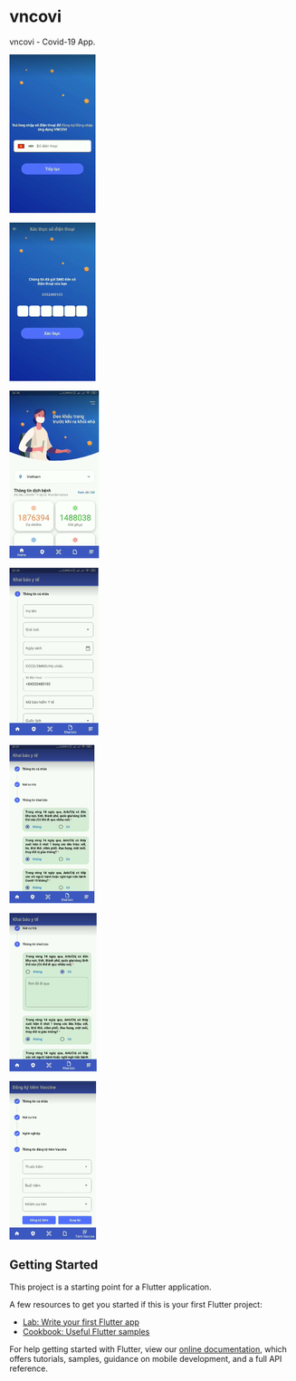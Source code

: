 # vncovi
vncovi - Covid-19 App.

![](image_demo/login.png)

![](image_demo/verify.png)

![](image_demo/home.png)

![](image_demo/khaibaoyte.png)

![](image_demo/khaibaoyte2.png)

![](image_demo/khaibaoyte3.png)

![](image_demo/dangkytiemvaccine.png)

## Getting Started

This project is a starting point for a Flutter application.

A few resources to get you started if this is your first Flutter project:

- [Lab: Write your first Flutter app](https://flutter.dev/docs/get-started/codelab)
- [Cookbook: Useful Flutter samples](https://flutter.dev/docs/cookbook)

For help getting started with Flutter, view our
[online documentation](https://flutter.dev/docs), which offers tutorials,
samples, guidance on mobile development, and a full API reference.
